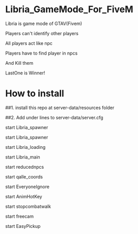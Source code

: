 # Libria_GameMode_For_FiveM
Libria is game mode of GTAV(Fivem)

Players can't identify other players

All players act like npc

Players have to find player in npcs

And Kill them

LastOne is Winner!

# How to install

##1. install this repo at server-data/resources folder

##2. Add under lines to server-data/server.cfg

start Libria_spawner  

start Libria_spawner 

start Libria_loading 

start Libria_main 

start reducednpcs 

start qalle_coords 

start EveryoneIgnore 

start AnimHotKey 

start stopcombatwalk 

start freecam 

start EasyPickup 


